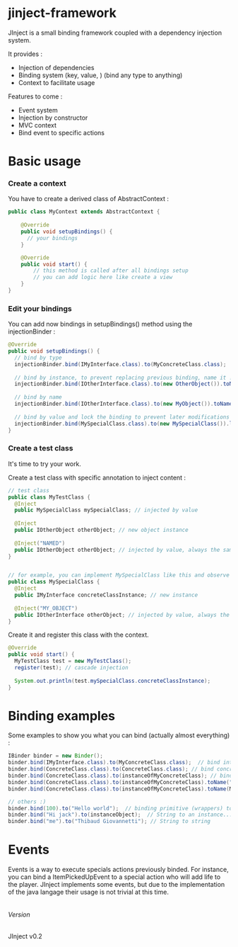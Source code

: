 # jinject-framework
JInject is a small binding framework coupled with a dependency injection system.

It provides :
* Injection of dependencies
* Binding system (key, value, <name>)  (bind any type to anything)
* Context to facilitate usage

Features to come :
* Event system
* Injection by constructor
* MVC context
* Bind event to specific actions

# Basic usage
### Create a context
You have to create a derived class of AbstractContext :

```java
public class MyContext extends AbstractContext {
	
	@Override
	public void setupBindings() {
	  // your bindings
	}

	@Override
	public void start() {
		// this method is called after all bindings setup
		// you can add logic here like create a view
	}
}
```

### Edit your bindings
You can add now bindings in setupBindings() method using the injectionBinder :

```java
@Override
public void setupBindings() {
  // bind by type
  injectionBinder.bind(IMyInterface.class).to(MyConcreteClass.class); 
  
  // bind by instance, to prevent replacing previous binding, name it !
  injectionBinder.bind(IOtherInterface.class).to(new OtherObject()).toName("NAMED"); 
  
  // bind by name
  injectionBinder.bind(IOtherInterface.class).to(new MyObject()).toName("MY_OBJECT");
  
  // bind by value and lock the binding to prevent later modifications
  injectionBinder.bind(MySpecialClass.class).to(new MySpecialClass()).lock(); 
}
```

### Create a test class
It's time to try your work.

Create a test class with specific annotation to inject content :

```java
// test class
public class MyTestClass {
  @Inject
  public MySpecialClass mySpecialClass; // injected by value
  
  @Inject
  public IOtherObject otherObject; // new object instance
  
  @Inject("NAMED")
  public IOtherObject otherObject; // injected by value, always the same object accross all instances
}


// for example, you can implement MySpecialClass like this and observe the cascade injection
public class MySpecialClass {
  @Inject
  public IMyInterface concreteClassInstance; // new instance
  
  @Inject("MY_OBJECT")
  public IOtherInterface otherObject; // injected by value, always the same object
}

```

Create it and register this class with the context.

```java
@Override
public void start() {
  MyTestClass test = new MyTestClass();
  register(test); // cascade injection
  
  System.out.println(test.mySpecialClass.concreteClassInstance);
}
```


# Binding examples
Some examples to show you what you can bind (actually almost everything) :
```java
IBinder binder = new Binder();
binder.bind(IMyInterface.class).to(MyConcreteClass.class);  // bind interface to concrete class
binder.bind(ConcreteClass.class).to(ConcreteClass.class); // bind concrete class to itself 
binder.bind(ConcreteClass.class).to(instanceOfMyConcreteClass); // bind concrete class to an instance
binder.bind(ConcreteClass.class).to(instanceOfMyConcreteClass).toName("myInstance"); // bind concrete class to an instance and to a name
binder.bind(ConcreteClass.class).to(instanceOfMyConcreteClass).toName(MyEnum.ENUM_VALUE); // bind concrete class to an instance and to an enum

// others :)
binder.bind(100).to("Hello world");  // binding primitive (wrappers) to String object
binder.bind("Hi jack").to(instanceObject);  // String to an instance...
binder.bind("me").to("Thibaud Giovannetti"); // String to string
```

# Events
Events is a way to execute specials actions previously binded. For instance, you can bind a ItemPickedUpEvent to a special action who will add life to the player.
JInject implements some events, but due to the implementation of the java langage their usage is not trivial at this time.

```java

```

###### Version
JInject v0.2
